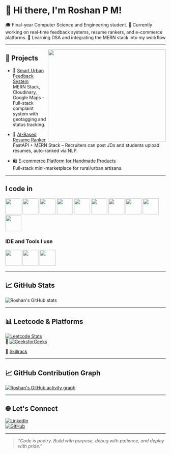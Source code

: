 # 👋 Hi there, I'm Roshan P M!

🎓 Final-year Computer Science and Engineering student.
🔭 Currently working on real-time feedback systems, resume rankers, and e-commerce platforms. 
🌱 Learning DSA and integrating the MERN stack into my workflow  

---

<img align="right" width="370" height="290" src="https://i.pinimg.com/originals/47/f0/34/47f0342cec72b800463bf003eac1257e.gif">

## 🚀 Projects

- 🔧 [Smart Urban Feedback System](https://github.com/roshanpm25/Urban-feedback)  
  MERN Stack, Cloudinary, Google Maps – Full-stack complaint system with geotagging and status tracking.

- 🤖 [AI-Based Resume Ranker](https://github.com/roshanpm25/AI-Based-Resume-Ranking)  
  FastAPI + MERN Stack – Recruiters can post JDs and students upload resumes, auto-ranked via NLP.

- 🛍️ [E-commerce Platform for Handmade Products](https://github.com/roshanpm25/Handmade-products-website)  
  Full-stack mini-marketplace for rural/urban artisans.

---

## I code in

<img height="50" width="50" src="https://icons8.com/icon/40670/c-programming"/> 
<img height="50" width="50" src="https://icons8.com/icon/13679/java"/> 
<img height="50" width="50" src="https://icons8.com/icon/20909/html-5"/> 
<img height="50" width="50" src="https://icons8.com/icon/21278/css3"/> 
<img height="50" width="50" src="https://icons8.com/icon/108784/javascript"/>
<img height="50" width="50" src="https://icons8.com/icon/8rKdRqZFLurS/mongodb"/>
<img height="50" width="50" src="https://icons8.com/icon/kg46nzoJrmTR/express-js"/> 
<img height="50" width="50" src="https://icons8.com/icon/123603/react-native"/>
<img height="50" width="50" src="https://icons8.com/icon/hsPbhkOH4FMe/node-js"/>
<img height="50" width="50" src="https://icons8.com/icon/J6KcaRLsTgpZ/sql"/> 

### IDE and Tools I use 
<img height="50" width="50" src="https://icons8.com/icon/48455/visual-studio"/> 
<img height="50" width="50" src="https://icons8.com/icon/16318/github"/> 
<img height="50" width="50" src="https://icons8.com/icon/hsPbhkOH4FMe/node-js"/> 

---


## 📈 GitHub Stats

![Roshan's GitHub stats](https://github-readme-stats.vercel.app/api?username=roshanpm25&show_icons=true&theme=tokyonight)

---

## 📊 Leetcode & Platforms

[![Leetcode Stats](https://leetcard.jacoblin.cool/arsrosh?theme=dark)](https://leetcode.com/u/arsrosh/)  
🔗 [![GeeksforGeeks](https://img.shields.io/badge/GeeksforGeeks-1abc9c?style=for-the-badge&logo=geeksforgeeks&logoColor=white)](https://www.geeksforgeeks.org/user/arsrrun1/)

🔗 [Skillrack](http://www.skillrack.com/profile/407243/85a553b662e05560a1970547dfebd1b2fd08136a)

---
## 📈 GitHub Contribution Graph

[![Roshan's GitHub activity graph](https://github-readme-activity-graph.vercel.app/graph?username=roshanpm25&bg_color=0d1117&color=ffffff&line=00ffff&point=ffffff&area=true&hide_border=true)](https://github.com/roshanpm25)




---

## 🌐 Let's Connect

[![LinkedIn](https://img.shields.io/badge/-Roshan%20P%20M-blue?style=for-the-badge&logo=Linkedin&logoColor=white)](https://www.linkedin.com/in/roshan-p-m-50420225a)  
[![GitHub](https://img.shields.io/badge/-GitHub-000?style=for-the-badge&logo=github&logoColor=white)](https://github.com/roshanpm25)

---

> _“Code is poetry. Build with purpose, debug with patience, and deploy with pride.”_

